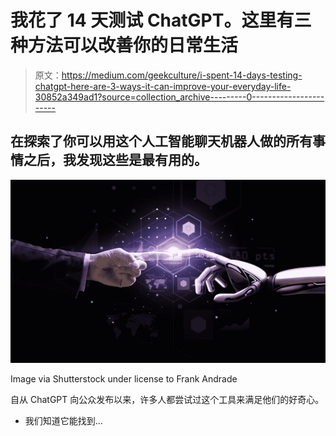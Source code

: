 # 我花了 14 天测试 ChatGPT。这里有三种方法可以改善你的日常生活

> 原文：<https://medium.com/geekculture/i-spent-14-days-testing-chatgpt-here-are-3-ways-it-can-improve-your-everyday-life-30852a349ad1?source=collection_archive---------0----------------------->

## 在探索了你可以用这个人工智能聊天机器人做的所有事情之后，我发现这些是最有用的。

![](img/27d9224c69f8738d95844c555c324b31.png)

Image via Shutterstock under license to Frank Andrade

自从 ChatGPT 向公众发布以来，许多人都尝试过这个工具来满足他们的好奇心。

*   我们知道它能找到…